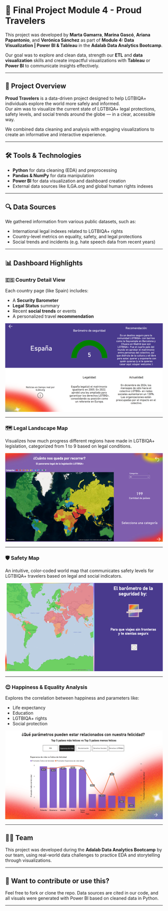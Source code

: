 # 🌈 Final Project Module 4 - Proud Travelers 

This project was developed by **Marta Gamarra**, **Marina Gascó**, **Ariana Papantonio**, and **Verónica Sánchez** as part of **Module 4: Data Visualization | Power BI & Tableau** in the **Adalab Data Analytics Bootcamp**.

Our goal was to explore and clean data, strength our **ETL** and **data visualization** skills and create impactful visualizations with **Tableau** or **Power BI** to communicate insights effectively.  

---

## 📌 Project Overview

**Proud Travelers** is a data-driven project designed to help LGTBIQA+ individuals explore the world more safely and informed.  
Our aim was to visualize the current state of LGTBIQA+ legal protections, safety levels, and social trends around the globe — in a clear, accessible way.

We combined data cleaning and analysis with engaging visualizations to create an informative and interactive experience.

---

## 🛠️ Tools & Technologies

- **Python** for data cleaning (EDA) and preprocessing  
- **Pandas & NumPy** for data manipulation  
- **Power BI** for data visualization and dashboard creation  
- External data sources like ILGA.org and global human rights indexes

---

## 🔍 Data Sources

We gathered information from various public datasets, such as:
- International legal indexes related to LGTBIQA+ rights
- Country-level metrics on equality, safety, and legal protections
- Social trends and incidents (e.g. hate speech data from recent years)

---

## 📊 Dashboard Highlights

### 🇪🇸 Country Detail View

Each country page (like Spain) includes:
- A **Security Barometer**
- **Legal Status** summary
- Recent **social trends** or events
- A personalized travel **recommendation**

![Spain example](./images_powerbi/example.png)

---

### 🗺️ Legal Landscape Map

Visualizes how much progress different regions have made in LGTBIQA+ legislation, categorized from 1 to 9 based on legal conditions.

![Legislation map](./images_powerbi/legislation_map.png)

---

### 🛡️ Safety Map

An intuitive, color-coded world map that communicates safety levels for LGTBIQA+ travelers based on legal and social indicators.

![Barometer map](./images_powerbi/map_barometer%20.png)

---

### 😊 Happiness & Equality Analysis

Explores the correlation between happiness and parameters like:
- Life expectancy
- Education
- LGTBIQA+ rights
- Social protection

![Parameters](./images_powerbi/parameters.png)

---

## 👩‍💻 Team

This project was developed during the **Adalab Data Analytics Bootcamp** by our team, using real-world data challenges to practice EDA and storytelling through visualizations.

---

## 💬 Want to contribute or use this?

Feel free to fork or clone the repo. Data sources are cited in our code, and all visuals were generated with Power BI based on cleaned data in Python.

---

